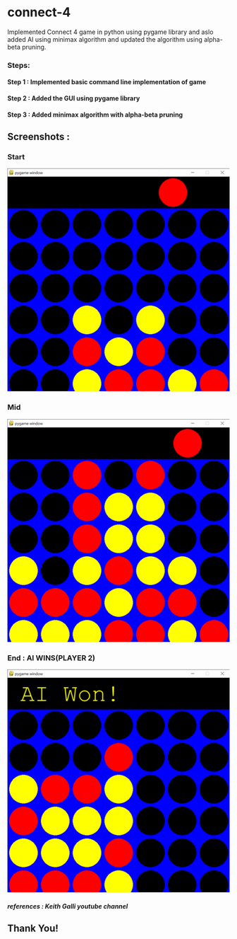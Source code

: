 # connect-4
 Implemented Connect 4 game in python using pygame library and aslo added AI using minimax algorithm and updated the algorithm using alpha-beta pruning.
### Steps:
#### Step 1 : Implemented basic command line implementation of game
#### Step 2 : Added the GUI using pygame library
#### Step 3 : Added minimax algorithm with alpha-beta pruning

## Screenshots :
### Start
![Start](https://github.com/kapilbhise/connect-4/blob/master/pygame%20window%2003-07-2021%2016_21_59.png?raw=true)
### Mid
![Mid](https://github.com/kapilbhise/connect-4/blob/master/pygame%20window%2003-07-2021%2016_22_47.png?raw=true)
### End : AI WINS(PLAYER 2)
![End](https://github.com/kapilbhise/connect-4/blob/master/pygame%20window%2003-07-2021%2016_41_10.png?raw=true)

##### references : Keith Galli youtube channel

## Thank You!
